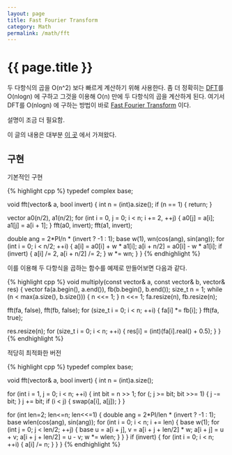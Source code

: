 ```yaml
---
layout: page
title: Fast Fourier Transform
category: Math
permalink: /math/fft
---
```


{{ page.title }}
================

두 다항식의 곱을 O(n^2) 보다 빠르게 계산하기 위해 사용한다. 좀 더 정확히는
[DFT](https://en.wikipedia.org/wiki/Discrete_Fourier_transform)를 O(nlogn) 에
구하고 그것을 이용해 O(n) 만에 두 다항식의 곱을 계산하게 된다.
여기서 DFT를 O(nlogn) 에 구하는 방법이 바로
[Fast Fourier Transform](https://en.wikipedia.org/wiki/Fast_Fourier_transform) 이다.

설명이 조금 더 필요함.

이 글의 내용은 대부분 [이 곳](http://e-maxx.ru/algo/fft_multiply) 에서 가져왔다.

구현
----

기본적인 구현

{% highlight cpp %}
typedef complex<double> base;

void fft(vector<base>& a, bool invert) {
  int n = (int)a.size();
  if (n == 1) {
    return;
  }

  vector<base> a0(n/2), a1(n/2);
  for (int i = 0, j = 0; i < n; i += 2, ++j) {
    a0[j] = a[i];
    a1[j] = a[i + 1];
  }
  fft(a0, invert);
  fft(a1, invert);

  double ang = 2*PI/n * (invert ? -1 : 1);
  base w(1), wn(cos(ang), sin(ang));
  for (int i = 0; i < n/2; ++i) {
    a[i] = a0[i] + w * a1[i];
    a[i + n/2] = a0[i] - w * a1[i];
    if (invert) {
      a[i] /= 2, a[i + n/2] /= 2;
    }
    w *= wn;
  }
}
{% endhighlight %}

이를 이용해 두 다항식을 곱하는 함수를 예제로 만들어보면 다음과 같다.

{% highlight cpp %}
void multiply(const vector<int>& a, const vector<int>& b, vector<int>& res) {
  vector<base> fa(a.begin(), a.end()), fb(b.begin(), b.end());
  size_t n = 1;
  while (n < max(a.size(), b.size())) {
    n <<= 1;
  }
  n <<= 1;
  fa.resize(n), fb.resize(n);

  fft(fa, false), fft(fb, false);
  for (size_t i = 0; i < n; ++i) {
    fa[i] *= fb[i];
  }
  fft(fa, true);

  res.resize(n);
  for (size_t i = 0; i < n; ++i) {
    res[i] = (int)(fa[i].real() + 0.5);
  }
}
{% endhighlight %}

적당히 최적화한 버전

{% highlight cpp %}
typedef complex<double> base;

void fft(vector<base>& a, bool invert) {
  int n = (int)a.size();

  for (int i = 1, j = 0; i < n; ++i) {
    int bit = n >> 1;
    for (; j >= bit; bit >>= 1) {
      j -= bit;
    }
    j += bit;
    if (i < j) {
      swap(a[i], a[j]);
    }
  }

  for (int len=2; len<=n; len<<=1) {
    double ang = 2*PI/len * (invert ? -1 : 1);
    base wlen(cos(ang), sin(ang));
    for (int i = 0; i < n; i += len) {
      base w(1);
      for (int j = 0; j < len/2; ++j) {
        base u = a[i + j], v = a[i + j + len/2] * w;
        a[i + j] = u + v;
        a[i + j + len/2] = u - v;
        w *= wlen;
      }
    }
  }
  if (invert) {
    for (int i = 0; i < n; ++i) {
      a[i] /= n;
    }
  }
}
{% endhighlight %}

